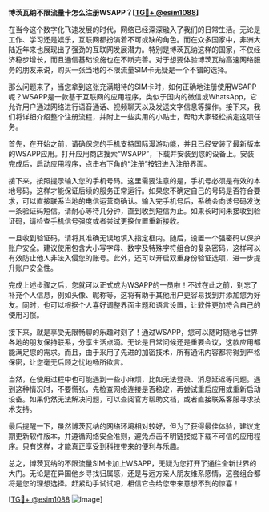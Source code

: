**博茨瓦纳不限流量卡怎么注册WSAPP？[[TG💪+ @esim1088](https://t.me/s/esim1088)]**

在当今这个数字化飞速发展的时代，网络已经深深融入了我们的日常生活。无论是工作、学习还是娱乐，互联网都扮演着不可或缺的角色。而在众多国家中，非洲大陆近年来也展现出了强劲的互联网发展潜力。特别是博茨瓦纳这样的国家，不仅经济稳步增长，而且通信基础设施也在不断完善。对于想要体验博茨瓦纳高速网络服务的朋友来说，购买一张当地的不限流量SIM卡无疑是一个不错的选择。

那么问题来了，当您拿到这张充满期待的SIM卡时，如何正确地注册使用WSAPP呢？WSAPP是一款基于互联网的应用程序，类似于国内的微信或WhatsApp，它允许用户通过网络进行语音通话、视频聊天以及发送文字信息等操作。接下来，我们将详细介绍整个注册流程，并附上一些实用的小贴士，帮助大家轻松搞定这项任务。

首先，在开始之前，请确保您的手机支持国际漫游功能，并且已经安装了最新版本的WSAPP应用。打开应用商店搜索“WSAPP”，下载并安装到您的设备上。安装完成后，启动应用程序，点击右下角的“注册”按钮进入注册界面。

接下来，按照提示输入您的手机号码。这里需要注意的是，手机号必须是有效的本地号码，这样才能保证后续的服务正常运行。如果您不确定自己的号码是否符合要求，可以直接联系当地的电信运营商确认。输入完手机号后，系统会向该号码发送一条验证码短信。请耐心等待几分钟，直到收到短信为止。如果长时间未接收到验证码，请检查手机信号强度或者尝试更换位置重新接收。

一旦收到验证码，请将其准确无误地填入指定框内。随后，设置一个强密码以保护账户安全。建议使用包含大小写字母、数字及特殊字符组合的复杂密码，这样可以有效防止他人非法入侵您的账号。此外，还可以开启双重身份验证选项，进一步提升账户安全性。

完成上述步骤之后，您就可以正式成为WSAPP的一员啦！不过在此之前，别忘了补充个人信息，例如头像、昵称等，这将有助于其他用户更容易找到并添加您为好友。同时，也可以根据个人喜好调整界面主题和语言设置，让软件更加符合自己的使用习惯。

接下来，就是享受无限畅聊的乐趣时刻了！通过WSAPP，您可以随时随地与世界各地的朋友保持联系，分享生活点滴。无论是日常问候还是重要会议，这款应用都能满足您的需求。而且，由于采用了先进的加密技术，所有通讯内容都将得到严格保密，让您毫无后顾之忧地畅所欲言。

当然，在使用过程中也可能遇到一些小麻烦，比如无法登录、消息延迟等问题。遇到这种情况时，不要慌张，先检查网络连接是否稳定，再尝试重启应用或重新启动设备。如果仍然无法解决问题，可以查阅官方帮助文档，或者直接联系客服寻求技术支持。

最后提醒一下，虽然博茨瓦纳的网络环境相对较好，但为了获得最佳体验，建议定期更新软件版本，并遵循网络安全准则，避免点击不明链接或下载不可信的应用程序。只有这样，才能真正享受到科技带来的便利与乐趣。

总之，博茨瓦纳的不限流量SIM卡加上WSAPP，无疑为您打开了通往全新世界的大门。无论是在异国他乡寻找归属感，还是与远方亲人朋友维系感情，这套组合都将是您的理想选择。赶紧动手试试吧，相信它会给您带来意想不到的惊喜！

[[TG💪+ @esim1088](https://t.me/s/esim1088) ![Image](https://i.postimg.cc/4NQfJmqS/Snipaste-2025-05-13-00-14-12.png)]